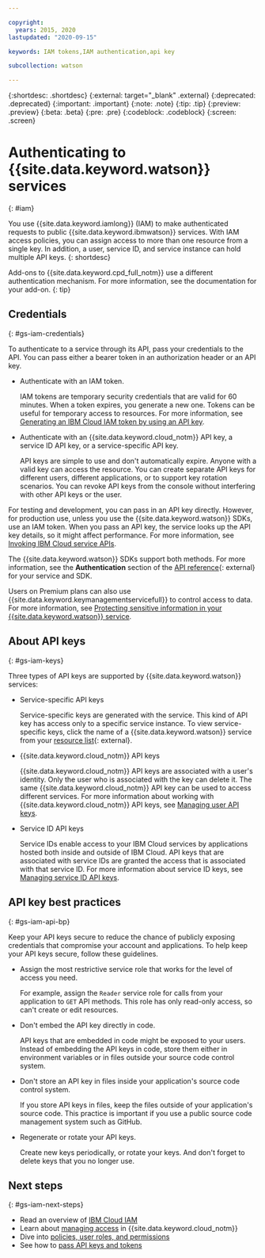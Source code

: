 ```yaml
---

copyright:
  years: 2015, 2020
lastupdated: "2020-09-15"

keywords: IAM tokens,IAM authentication,api key

subcollection: watson

---
```


{:shortdesc: .shortdesc}
{:external: target="_blank" .external}
{:deprecated: .deprecated}
{:important: .important}
{:note: .note}
{:tip: .tip}
{:preview: .preview}
{:beta: .beta}
{:pre: .pre}
{:codeblock: .codeblock}
{:screen: .screen}

# Authenticating to {{site.data.keyword.watson}} services
{: #iam}

You use {{site.data.keyword.iamlong}} (IAM) to make authenticated requests to public {{site.data.keyword.ibmwatson}} services. With IAM access policies, you can assign access to more than one resource from a single key. In addition, a user, service ID, and service instance can hold multiple API keys.
{: shortdesc}

Add-ons to {{site.data.keyword.cpd_full_notm}} use a different authentication mechanism. For more information, see the documentation for your add-on.
{: tip}

## Credentials
{: #gs-iam-credentials}

To authenticate to a service through its API, pass your credentials to the API. You can pass either a bearer token in an authorization header or an API key.

- Authenticate with an IAM token.

    IAM tokens are temporary security credentials that are valid for 60 minutes. When a token expires, you generate a new one. Tokens can be useful for temporary access to resources. For more information, see [Generating an IBM Cloud IAM token by using an API key](/docs/account?topic=account-iamtoken_from_apikey).

- Authenticate with an {{site.data.keyword.cloud_notm}} API key, a service ID API key, or a service-specific API key.

    API keys are simple to use and don't automatically expire. Anyone with a valid key can access the resource. You can create separate API keys for different users, different applications, or to support key rotation scenarios. You can revoke API keys from the console without interfering with other API keys or the user.

For testing and development, you can pass in an API key directly. However, for production use, unless you use the {{site.data.keyword.watson}} SDKs, use an IAM token. When you pass an API key, the service looks up the API key details, so it might affect performance. For more information, see [Invoking IBM Cloud service APIs](/docs/account?topic=account-iamapikeysforservices).

The {{site.data.keyword.watson}} SDKs support both methods. For more information, see the **Authentication** section of the [API reference](https://{DomainName}/apidocs?category=ai){: external} for your service and SDK.

Users on Premium plans can also use {{site.data.keyword.keymanagementservicefull}} to control access to data. For more information, see [Protecting sensitive information in your {{site.data.keyword.watson}} service](/docs/watson?topic=watson-keyservice).

## About API keys
{: #gs-iam-keys}

Three types of API keys are supported by {{site.data.keyword.watson}} services:

- Service-specific API keys

    Service-specific keys are generated with the service. This kind of API key has access only to a specific service instance. To view service-specific keys, click the name of a {{site.data.keyword.watson}} service from your [resource list](https://{DomainName}/resources?groups=resource-instance){: external}.

- {{site.data.keyword.cloud_notm}} API keys

    {{site.data.keyword.cloud_notm}} API keys are associated with a user's identity. Only the user who is associated with the key can delete it. The same {{site.data.keyword.cloud_notm}} API key can be used to access different services. For more information about working with {{site.data.keyword.cloud_notm}} API keys, see [Managing user API keys](/docs/account?topic=account-userapikey).

- Service ID API keys

    Service IDs enable access to your IBM Cloud services by applications hosted both inside and outside of IBM Cloud. API keys that are associated with service IDs are granted the access that is associated with that service ID. For more information about service ID keys, see [Managing service ID API keys](/docs/account?topic=account-serviceidapikeys).

## API key best practices
{: #gs-iam-api-bp}

Keep your API keys secure to reduce the chance of publicly exposing credentials that compromise your account and applications. To help keep your API keys secure, follow these guidelines.

- Assign the most restrictive service role that works for the level of access you need.

    For example, assign the `Reader` service role for calls from your application to `GET` API methods. This role has only read-only access, so can't create or edit resources.

- Don't embed the API key directly in code.

    API keys that are embedded in code might be exposed to your users. Instead of embedding the API keys in code, store them either in environment variables or in files outside your source code control system.
- Don't store an API key in files inside your application's source code control system.

    If you store API keys in files, keep the files outside of your application's source code. This practice is important if you use a public source code management system such as GitHub.

- Regenerate or rotate your API keys.

    Create new keys periodically, or rotate your keys. And don't forget to delete keys that you no longer use.

## Next steps
{: #gs-iam-next-steps}

- Read an overview of [IBM Cloud IAM](/docs/account?topic=account-iamoverview)
- Learn about [managing access](/docs/account?topic=account-cloudaccess) in {{site.data.keyword.cloud_notm}}
- Dive into [policies, user roles, and permissions](/docs/account?topic=account-userroles)
- See how to [pass API keys and tokens](docs/account?topic=account-iamapikeysforservices)
